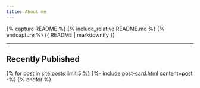 ```yaml
---
title: About me
---
```

<article>
{% capture README %}
{% include_relative README.md %}
{% endcapture %}
{{ README | markdownify }}
</article>

---

## Recently Published
{% for post in site.posts limit:5 %}
{%- include post-card.html content=post -%}
{% endfor %}
